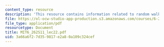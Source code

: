 ```yaml
---
content_type: resource
description: 'This resource contains information related to random walks and thresholds. '
file: https://ol-ocw-studio-app-production.s3.amazonaws.com/courses/6-262-discrete-stochastic-processes-spring-2011/3a66a6f27d359817e2a80a109c324cef_MIT6_262S11_lec22.pdf
file_type: application/pdf
resourcetype: Document
title: MIT6_262S11_lec22.pdf
uid: 3a66a6f2-7d35-9817-e2a8-0a109c324cef
---
```

